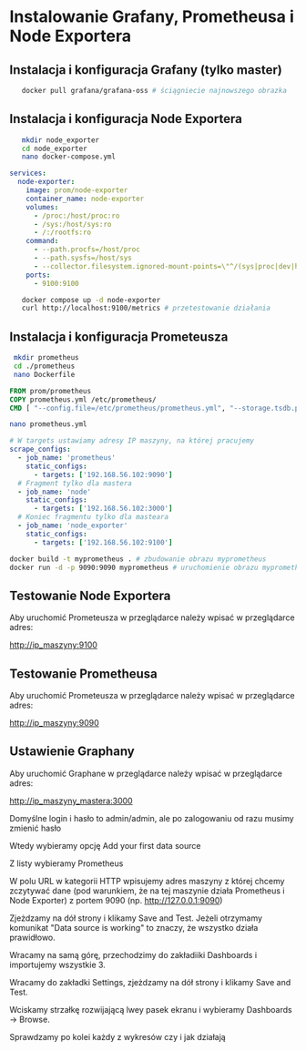 # Instalowanie Grafany, Prometheusa i Node Exportera

## Instalacja i konfiguracja Grafany (tylko master)

```bash
   docker pull grafana/grafana-oss # ściągniecie najnowszego obrazka
```

## Instalacja i konfiguracja Node Exportera

```bash
   mkdir node_exporter
   cd node_exporter
   nano docker-compose.yml
```
```yaml
services: 
  node-exporter: 
    image: prom/node-exporter 
    container_name: node-exporter 
    volumes: 
      - /proc:/host/proc:ro 
      - /sys:/host/sys:ro
      - /:/rootfs:ro 
    command: 
      - --path.procfs=/host/proc 
      - --path.sysfs=/host/sys 
      - --collector.filesystem.ignored-mount-points=\"^/(sys|proc|dev|host|etc)(\$\$|/)\" 
    ports: 
      - 9100:9100 
```
```bash
   docker compose up -d node-exporter
   curl http://localhost:9100/metrics # przetestowanie działania 
```

## Instalacja i konfiguracja Prometeusza

```bash
 mkdir prometheus
 cd ./prometheus
 nano Dockerfile
```
```Dockerfile
FROM prom/prometheus
COPY prometheus.yml /etc/prometheus/
CMD [ "--config.file=/etc/prometheus/prometheus.yml", "--storage.tsdb.path=/prometheus" ]
```
```bash
nano prometheus.yml
```
```yaml
# W targets ustawiamy adresy IP maszyny, na której pracujemy
scrape_configs:
  - job_name: 'prometheus'
    static_configs:
      - targets: ['192.168.56.102:9090']
  # Fragment tylko dla mastera
  - job_name: 'node'
    static_configs:
      - targets: ['192.168.56.102:3000']
  # Koniec fragmentu tylko dla masteara
  - job_name: 'node_exporter'
    static_configs:
      - targets: ['192.168.56.102:9100']
```
```bash
docker build -t myprometheus . # zbudowanie obrazu myprometheus
docker run -d -p 9090:9090 myprometheus # uruchomienie obrazu myprometheus jak daenona na porcie 9090
```

## Testowanie Node Exportera

Aby uruchomić Prometeusza w przeglądarce należy wpisać w przeglądarce adres:

<http://ip_maszyny:9100>

## Testowanie Prometheusa

Aby uruchomić Prometeusza w przeglądarce należy wpisać w przeglądarce adres:

<http://ip_maszyny:9090>

## Ustawienie Graphany

Aby uruchomić Graphane w przeglądarce należy wpisać w przeglądarce adres:

<http://ip_maszyny_mastera:3000>

Domyślne login i hasło to admin/admin, ale po zalogowaniu od razu musimy zmienić hasło

Wtedy wybieramy opcję Add your first data source

Z listy wybieramy Prometheus

W polu URL w kategorii HTTP wpisujemy adres maszyny z której chcemy zczytywać dane (pod warunkiem, że na tej maszynie działa Prometheus i Node Exporter) z portem 9090 (np. <http://127.0.0.1:9090>)

Zjeżdzamy na dół strony i klikamy Save and Test. Jeżeli otrzymamy komunikat "Data source is working" to znaczy, że wszystko działa prawidłowo.

Wracamy na samą górę, przechodzimy do zakładiiki Dashboards i importujemy wszystkie 3.

Wracamy do zakładki Settings, zjeżdzamy na dół strony i klikamy Save and Test.

Wciskamy strzałkę rozwijającą lwey pasek ekranu i wybieramy Dashboards -> Browse.

Sprawdzamy po kolei każdy z wykresów czy i jak działają
